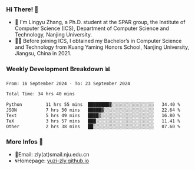 ### Hi There! 👋 
- 🐳 I'm Lingyu Zhang, a Ph.D. student at the SPAR group, the Institute of Computer Science (ICS), Department of Computer Science and Technology, Nanjing University.
- 🧑‍🎓 Before joining ICS, I obtained my Bachelor’s in Computer Science and Technology from Kuang Yaming Honors School, Nanjing University, Jiangsu, China in 2021.

### Weekly Development Breakdown :bar_chart:

<!--START_SECTION:waka-->

```txt
From: 16 September 2024 - To: 23 September 2024

Total Time: 34 hrs 40 mins

Python         11 hrs 55 mins  ████████▓░░░░░░░░░░░░░░░░   34.40 %
JSON           7 hrs 50 mins   █████▓░░░░░░░░░░░░░░░░░░░   22.64 %
Text           5 hrs 49 mins   ████▒░░░░░░░░░░░░░░░░░░░░   16.80 %
TeX            3 hrs 57 mins   ███░░░░░░░░░░░░░░░░░░░░░░   11.41 %
Other          2 hrs 38 mins   ██░░░░░░░░░░░░░░░░░░░░░░░   07.60 %
```

<!--END_SECTION:waka-->

<!--
### Github Contributions :octocat:

![](https://raw.githubusercontent.com/yuzi-zly/yuzi-zly/output/github-contribution-grid-snake.svg)              
-->

### More Infos 📖

- 📧Email: zly(at)smail.nju.edu.cn
- 🌀Homepage: [yuzi-zly.github.io](https://yuzi-zly.github.io/)
